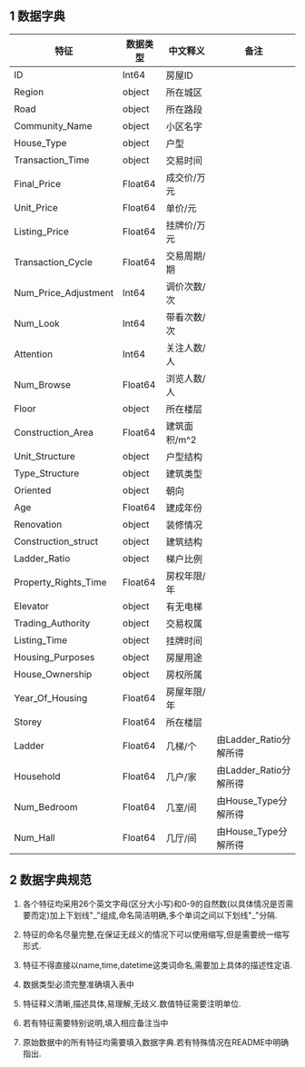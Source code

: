 ## 1 数据字典

| 特征                 | 数据类型 | 中文释义     | 备注                   |
| -------------------- | -------- | ------------ | ---------------------- |
| ID                   | Int64    | 房屋ID       |                        |
| Region               | object   | 所在城区     |                        |
| Road                 | object   | 所在路段     |                        |
| Community_Name       | object   | 小区名字     |                        |
| House_Type           | object   | 户型         |                        |
| Transaction_Time     | object   | 交易时间     |                        |
| Final_Price          | Float64  | 成交价/万元  |                        |
| Unit_Price           | Float64  | 单价/元      |                        |
| Listing_Price        | Float64  | 挂牌价/万元  |                        |
| Transaction_Cycle    | Float64  | 交易周期/期  |                        |
| Num_Price_Adjustment | Int64    | 调价次数/次  |                        |
| Num_Look             | Int64    | 带看次数/次  |                        |
| Attention            | Int64    | 关注人数/人  |                        |
| Num_Browse           | Float64  | 浏览人数/人  |                        |
| Floor                | object   | 所在楼层     |                        |
| Construction_Area    | Float64  | 建筑面积/m^2 |                        |
| Unit_Structure       | object   | 户型结构     |                        |
| Type_Structure       | object   | 建筑类型     |                        |
| Oriented             | object   | 朝向         |                        |
| Age                  | Float64  | 建成年份     |                        |
| Renovation           | object   | 装修情况     |                        |
| Construction_struct  | object   | 建筑结构     |                        |
| Ladder_Ratio         | object   | 梯户比例     |                        |
| Property_Rights_Time | Float64  | 房权年限/年  |                        |
| Elevator             | object   | 有无电梯     |                        |
| Trading_Authority    | object   | 交易权属     |                        |
| Listing_Time         | object   | 挂牌时间     |                        |
| Housing_Purposes     | object   | 房屋用途     |                        |
| House_Ownership      | object   | 房权所属     |                        |
| Year_Of_Housing      | Float64  | 房屋年限/年  |                        |
| Storey               | Float64  | 所在楼层     |                        |
| Ladder               | Float64  | 几梯/个      | 由Ladder_Ratio分解所得 |
| Household            | Float64  | 几户/家      | 由Ladder_Ratio分解所得 |
| Num_Bedroom          | Float64  | 几室/间      | 由House_Type分解所得   |
| Num_Hall             | Float64  | 几厅/间      | 由House_Type分解所得   |

## 2  数据字典规范

1. 各个特征均采用26个英文字母(区分大小写)和0-9的自然数(以具体情况是否需要而定)加上下划线"\_"组成,命名简洁明确,多个单词之间以下划线"\_"分隔.

2. 特征的命名尽量完整,在保证无歧义的情况下可以使用缩写,但是需要统一缩写形式.

3. 特征不得直接以name,time,datetime这类词命名,需要加上具体的描述性定语.

4. 数据类型必须完整准确填入表中

5. 特征释义清晰,描述具体,易理解,无歧义.数值特征需要注明单位.

6. 若有特征需要特别说明,填入相应备注当中

7. 原始数据中的所有特征均需要填入数据字典.若有特殊情况在README中明确指出.

   